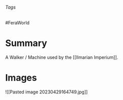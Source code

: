 ###### Tags

#FeraWorld

# Summary
A Walker / Machine used by the [[Ilmarian Imperium]].

# Images
![[Pasted image 20230429164749.jpg]]